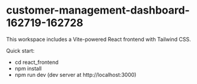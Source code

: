 # customer-management-dashboard-162719-162728

This workspace includes a Vite-powered React frontend with Tailwind CSS.

Quick start:
- cd react_frontend
- npm install
- npm run dev (dev server at http://localhost:3000)
